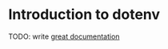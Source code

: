 # Introduction to dotenv

TODO: write [great documentation](http://jacobian.org/writing/what-to-write/)
